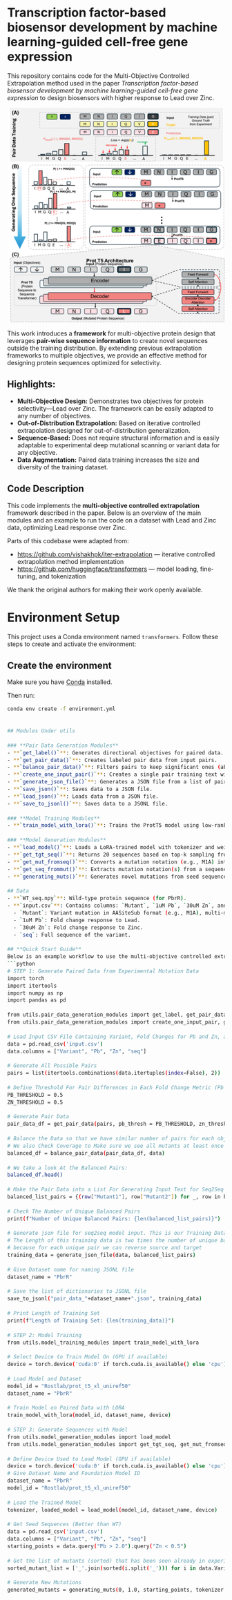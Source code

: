 # Transcription factor-based biosensor development by machine learning-guided cell-free gene expression  

This repository contains code for the Multi-Objective Controlled Extrapolation method used in the paper *Transcription factor-based biosensor development by machine learning-guided cell-free gene expression* to design biosensors with higher response to Lead over Zinc.

![Framework Overview](figures/MLWorkFlow.png)

This work introduces a **framework** for multi-objective protein design that leverages **pair-wise sequence information** to create novel sequences outside the training distribution. By extending previous extrapolation frameworks to multiple objectives, we provide an effective method for designing protein sequences optimized for selectivity.

## Highlights:
- **Multi-Objective Design:** Demonstrates two objectives for protein selectivity—Lead over Zinc. The framework can be easily adapted to any number of objectives.
- **Out-of-Distribution Extrapolation:** Based on iterative controlled extrapolation designed for out-of-distribution generalization.
- **Sequence-Based:** Does not require structural information and is easily adaptable to experimental deep mutational scanning or variant data for any objective.
- **Data Augmentation:** Paired data training increases the size and diversity of the training dataset.

## **Code Description**  
This code implements the **multi-objective controlled extrapolation** framework described in the paper. Below is an overview of the main modules and an example to run the code on a dataset with Lead and Zinc data, optimizing Lead response over Zinc.

Parts of this codebase were adapted from:

- https://github.com/vishakhpk/iter-extrapolation — iterative controlled extrapolation method implementation
- https://github.com/huggingface/transformers — model loading, fine-tuning, and tokenization

We thank the original authors for making their work openly available.


# Environment Setup

This project uses a Conda environment named `transformers`. Follow these steps to create and activate the environment:

## Create the environment

Make sure you have [Conda](https://docs.conda.io/en/latest/miniconda.html) installed.

Then run:

```bash
conda env create -f environment.yml


## Modules Under utils

### **Pair Data Generation Modules**  
- **`get_label()`**: Generates directional objectives for paired data.  
- **`get_pair_data()`**: Creates labeled pair data from input pairs.  
- **`balance_pair_data()`**: Filters pairs to keep significant ones (above experimental noise) and ensures coverage across objective categories.  
- **`create_one_input_pair()`**: Creates a single pair training text with source and target sequences.  
- **`generate_json_file()`**: Generates a JSON file from a list of pairs for training.  
- **`save_json()`**: Saves data to a JSON file.  
- **`load_json()`**: Loads data from a JSON file.  
- **`save_to_jsonl()`**: Saves data to a JSONL file.

### **Model Training Modules**  
- **`train_model_with_lora()`**: Trains the ProtT5 model using low-rank adaptation (LoRA) on paired training data JSON files.

### **Model Generation Modules**  
- **`load_model()`**: Loads a LoRA-trained model with tokenizer and weights.  
- **`get_tgt_seq()`**: Returns 20 sequences based on top-k sampling from a seed sequence.  
- **`get_mut_fromseq()`**: Converts a mutation notation (e.g., M1A) into a sequence.  
- **`get_seq_frommut()`**: Extracts mutation notation(s) from a sequence. Multi-mutations are separated by underscores (e.g., M1A_N20C).  
- **`generating_muts()`**: Generates novel mutations from seed sequences using the seq2seq model at a specified temperature.

## Data
- **`WT_seq.npy`**: Wild-type protein sequence (for PbrR).  
- **`input.csv`**: Contains columns: `Mutant`, `1uM Pb`, `30uM Zn`, and `seq`.  
  - `Mutant`: Variant mutation in AASiteSub format (e.g., M1A), multi-mutants separated by underscores (e.g., M1A_N20C).  
  - `1uM Pb`: Fold change response to Lead.  
  - `30uM Zn`: Fold change response to Zinc.  
  - `seq`: Full sequence of the variant.

## **Quick Start Guide**  
Below is an example workflow to use the multi-objective controlled extrapolation framework:
```python
# STEP 1: Generate Paired Data from Experimental Mutation Data
import torch
import itertools
import numpy as np
import pandas as pd

from utils.pair_data_generation_modules import get_label, get_pair_data, balance_pair_data
from utils.pair_data_generation_modules import create_one_input_pair, generate_json_file, save_json, load_json, save_to_jsonl

# Load Input CSV File Containing Variant, Fold Changes for Pb and Zn, and Variant Sequence
data = pd.read_csv('input.csv')
data.columns = ["Variant", "Pb", "Zn", "seq"]

# Generate All Possible Pairs 
pairs = list(itertools.combinations(data.itertuples(index=False), 2))

# Define Threshold For Pair Differences in Each Fold Change Metric (Pb and Zn)
PB_THRESHOLD = 0.5  
ZN_THRESHOLD = 0.5 

# Generate Pair Data
pair_data_df = get_pair_data(pairs, pb_thresh = PB_THRESHOLD, zn_thresh = ZN_THRESHOLD)

# Balance the Data so that we have similar number of pairs for each objective category 
# We also Check Coverage to Make sure we see all mutants at least once in the pair data
balanced_df = balance_pair_data(pair_data_df, data)

# We take a look At the Balanced Pairs:
balanced_df.head()

# Make the Pair Data into a List For Generating Input Text for Seq2Seq Model
balanced_list_pairs = {(row["Mutant1"], row["Mutant2"]) for _, row in balanced_df.iterrows()}

# Check The Number of Unique Balanced Pairs
print(f"Number of Unique Balanced Pairs: {len(balanced_list_pairs)}")

# Generate json file for seq2seq model input. This is our Training Data.
# The Length of this training data is two times the number of unique balanced pairs
# because for each unique pair we can reverse source and target 
training_data = generate_json_file(data, balanced_list_pairs)

# Give Dataset name for naming JSONL file
dataset_name = "PbrR"

# Save the list of dictionaries to JSONL file
save_to_jsonl("pair_data_"+dataset_name+".json", training_data)

# Print Length of Training Set 
print(f"Length of Training Set: {len(training_data)}")

# STEP 2: Model Training
from utils.model_training_modules import train_model_with_lora

# Select Device to Train Model On (GPU if available)
device = torch.device('cuda:0' if torch.cuda.is_available() else 'cpu')

# Load Model and Dataset
model_id = "Rostlab/prot_t5_xl_uniref50"
dataset_name = "PbrR"

# Train Model on Paired Data with LORA
train_model_with_lora(model_id, dataset_name, device)

# STEP 3: Generate Sequences with Model
from utils.model_generation_modules import load_model
from utils.model_generation_modules import get_tgt_seq, get_mut_fromseq, get_seq_frommut, generating_muts

# Define Device Used to Load Model (GPU if available)
device = torch.device('cuda:0' if torch.cuda.is_available() else 'cpu')
# Give Dataset Name and Foundation Model ID
dataset_name = "PbrR"
model_id = "Rostlab/prot_t5_xl_uniref50"

# Load the Trained Model
tokenizer, loaded_model = load_model(model_id, dataset_name, device)

# Get Seed Sequences (Better than WT)
data = pd.read_csv('input.csv')
data.columns = ["Variant", "Pb", "Zn", "seq"]
starting_points = data.query("Pb > 2.0").query("Zn < 0.5")

# Get the list of mutants (sorted) that has been seen already in experiments
sorted_mutant_list = ['_'.join(sorted(i.split('_'))) for i in data.Variant.tolist()]

# Generate New Mutations
generated_mutants = generating_muts(0, 1.0, starting_points, tokenizer, device, loaded_model, sorted_mutant_list)
```




